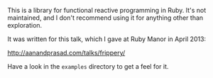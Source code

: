 This is a library for functional reactive programming in Ruby. It's not maintained, and I don't recommend using it for anything other than exploration.

It was written for this talk, which I gave at Ruby Manor in April 2013:

http://aanandprasad.com/talks/frippery/

Have a look in the `examples` directory to get a feel for it.

